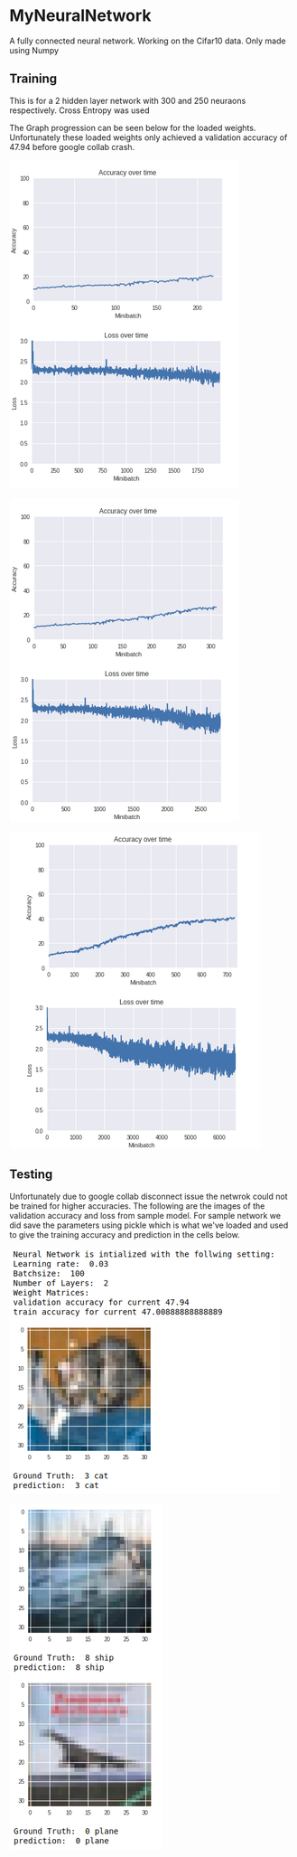 # MyNeuralNetwork
A fully connected neural network. Working on the Cifar10 data. Only made using Numpy

## Training
This is for a 2 hidden layer network with 300 and 250 neuraons respectively. Cross Entropy was used

The Graph progression can be seen below for the loaded weights. Unfortunately these loaded weights only achieved a validation accuracy of 47.94 before google collab crash. 

![alt text](https://github.com/s-abdullah/MyNeuralNetwork/blob/master/Images/p1.png)



![alt text](https://github.com/s-abdullah/MyNeuralNetwork/blob/master/Images/p2.png)



![alt text](https://github.com/s-abdullah/MyNeuralNetwork/blob/master/Images/p3.png)

## Testing
Unfortunately due to google collab disconnect issue the netwrok could not be trained for higher accuracies. The following are the images of the validation accuracy and loss from sample model. For sample network we did save the parameters using pickle which is what we've loaded and used to give the training accuracy and prediction in the cells below. 


![alt text](https://github.com/s-abdullah/MyNeuralNetwork/blob/master/Images/w.png)





![alt text](https://github.com/s-abdullah/MyNeuralNetwork/blob/master/Images/wt.png)
